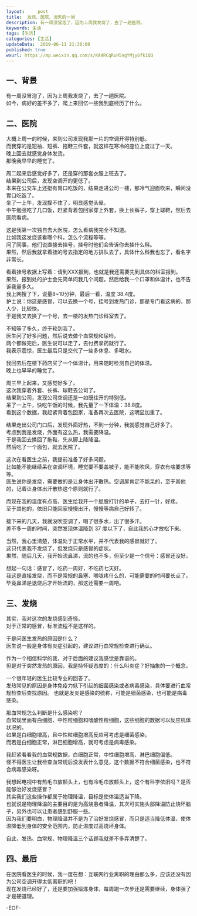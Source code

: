 ```yaml
---   
layout:     post  
title:  发烧、医院、消失的一周
description: 有一周没冒泡了，因为上周我发烧了，去了一趟医院。  
keywords: 生活  
tags: [生活]    
categories: [生活]  
updateData:  2019-06-11 21:30:00  
published: true 
wxurl: https://mp.weixin.qq.com/s/KA4RCqRuH5ngYMjy6fk1QQ  
---  
```



## 一、背景  


有一周没冒泡了，因为上周我发烧了，去了一趟医院。  
如今，病好的差不多了，爬上来回忆一些我到底经历了什么。  


## 二、医院    


大概上周一的时候，来到公司发现我那一片的空调开得特别低。  
而我穿的是短袖、短裤、拖鞋三件套，就这样在寒冷的座位上度过了一天。  
晚上回去就感觉身体发烫。  
那晚我早早的睡觉了。  


周二起来后感觉好多了，还是穿的那套衣服上班去了。  
结果到公司后，发现空调开的更低了。  
本来在公交车上还挺有胃口吃饭的，结果走进公司一楼，那冷气迎面吹来，瞬间没胃口吃饭了。  
坐了一上午，发现撑不住了，明显感觉头晕。  
中午勉强吃了几口饭，赶紧背着包回家穿上外套，换上长裤子，穿上球鞋，然后去医院看病。  


这是我第一次独自去大医院，怎么看病我完全不知道。  
比如我这发烧该看哪个科，怎么个流程等等。  
问了同事，他们说直接去挂号，挂号时他们会告诉你去挂什么科。  
果然，然后我就拿着挂的号去指定的地方排队去了，具体什么科我也忘了，看名字非常长。  


看着挂号收据上写着：请到XXX报到，也就是我还需要先到具体的科室报到。  
果然，报到处的护士会先简单问我几个问题，然后给我一个口罩和体温计，也不告诉我量多久。  
我上网搜了下，说量8~10分钟，最后一看，温度 38.4度。  
护士说：你这是感冒，可以去换一个号，挂号到发热门诊，那是专门看这病的，那人少，比较快。  
于是我又去换了一个号，去一楼的发热门诊科室去了。  


不知等了多久，终于轮到我了。  
医生问了好多问题，然后说去做个血常规和尿检。  
两个都做完后，医生说可以走了，去付费拿药就行了。  
我表示震惊，医生最后只是交代了一些多休息、多喝水。  


我回去后在楼下药店买了一个体温计，用来随时检测自己的体温。  
晚上也早早的睡觉了。  


周三早上起来，又感觉好多了。  
这次我穿着外套、长裤、球鞋去公司了。  
结果到公司，发现公司空调还是一如既往开的特别低。  
呆了一上午，快吃午饭的时候，我先量了一下体温：38.8度。  
看到这个数据，我赶紧背着包回家，准备再次去医院，这明显加重了。  


结果走出公司门口后，发现外面好热，不到一分钟，我就感觉自己好多了。  
考虑到我是发烧，外面有这么热，我需要降温。  
于是我回去换回了拖鞋，先从脚上降降温。  
然后吃了一个面包，就去医院了。  


这次在看医生之前，我提前准备了好多问题。  
比如能不能继续呆在空调环境，睡觉要不要盖被子，能不能吹风，穿衣有啥要求等等。  
医生说你是发烧，需要做的是让身体出汗散热。空调屋肯定不能呆的，至于其他的，记着让身体出汗散热这个原则就行了。  


而现在我的温度有点高，医生给我开一个屁股打针的单子，去打一针，好疼。  
至于其他的，依旧只能回家慢慢出汗，慢慢等病自己好转了。  


接下来的几天，我就没吹空调了，喝了很多水，出了很多汗。  
差不多一周的时间，突然发现体温降到 37 度以下了，自此我的心才放松下来。  


当然，我心里清楚，体温处于正常水平，并不代表我的感冒就好了。  
这只代表我不发烧了，但发烧只是感冒的症状。  
果然，随后几天，我开始流鼻涕，流的也不多，但至少是一个信号：感冒还没好。  



想起一句话：感冒了，吃药一周好，不吃药七天好。  
我这是直接发烧，而不是常规的鼻塞、喉咙疼什么的，可能需要的时间要长点了。  
毕竟鼻涕是退烧后才开始流的，那这还需要一周吧。  


## 三、发烧  


其实，我对这次的发烧感到奇怪。  
对于正常的感冒，标准流程不是这样的。  


于是问医生发热的原因是什么？  
医生说一般是身体有炎症引起的，建议进行血常规检查进行确认。  


作为一个相信科学的我，对于后面的建议我感觉是靠谱的。  
但是对于突然发热的原因，我是持怀疑态度的：什么叫炎症？好抽象的一个概念。  


一个很年轻的医生比较专业的回答了。  
发热常见的原因是身体免疫力低下引起的细菌感染或者病毒感染，具体要进行血常规检查后查找原因。 
也就是发炎是感染的统称，可能是细菌感染，也可能是病毒感染。  


那血常规怎么判断是什么感染呢？  
血常规里面有白细胞、中性粒细胞和嗜酸性粒细胞，这些细胞的数据可以反应机体状况的。  
如果是白细胞增高，且中性粒细胞增高反应可考虑是细菌感染。  
而若是白细胞正常，淋巴细胞增高，就可考虑是病毒感染。  


我赶紧看看我的血常规数据，白细胞正常，中性细胞增高、淋巴细胞偏低。  
怪不得医生让我检查血常规后没发表什么意见，这个数据不符合细菌感染，也不符合病毒感染呀。  


我想起电视中有热毛巾放额头上，也有冷毛巾放额头上，这个有科学依旧吗？是否能够治好发烧感冒？  
其实我们这些操作都属于物理降温，目标是使体温适当下降。  
也就说是物理降温的主要目的是为高烧患者降温，其次可实施头部降温防止烧坏脑子，另外也可以让患者感到舒服一些。  
因为我们要明白，物理降温并不是为了治好发烧感冒，而只是适当降低体温，使体温降低到身体的安全范围内，防止温度过高烧坏身体。  


自此，发热、血常规、物理降温三个话题我就差不多弄清楚了。  


## 四、最后  


在医院看医生的时候，我一度在想：互联网行业离职的理由那么多，应该还没有因为公司空调开得太低离职的吧！  
现在发烧已经好了，还是要加强锻炼身体，每周跑一次步还是需要继续，身体强了才是硬道理。  


-EOF-  

